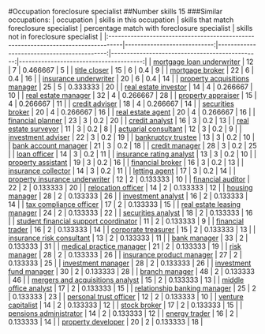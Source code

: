 #Occupation foreclosure specialist
##Number skills 15
###Similar occupations:
| occupation                                                                        |   skills in this occupation |   skills that match foreclosure specialist |   percentage match with foreclosure specialist |   skills not in foreclosure specialist |
|:----------------------------------------------------------------------------------|----------------------------:|-------------------------------------------:|-----------------------------------------------:|---------------------------------------:|
| [mortgage loan underwriter](mortgage_loan_underwriter.md)                         |                          12 |                                          7 |                                       0.466667 |                                      5 |
| [title closer](title_closer.md)                                                   |                          15 |                                          6 |                                       0.4      |                                      9 |
| [mortgage broker](mortgage_broker.md)                                             |                          22 |                                          6 |                                       0.4      |                                     16 |
| [insurance underwriter](insurance_underwriter.md)                                 |                          20 |                                          6 |                                       0.4      |                                     14 |
| [property acquisitions manager](property_acquisitions_manager.md)                 |                          25 |                                          5 |                                       0.333333 |                                     20 |
| [real estate investor](real_estate_investor.md)                                   |                          14 |                                          4 |                                       0.266667 |                                     10 |
| [real estate manager](real_estate_manager.md)                                     |                          32 |                                          4 |                                       0.266667 |                                     28 |
| [property appraiser](property_appraiser.md)                                       |                          15 |                                          4 |                                       0.266667 |                                     11 |
| [credit adviser](credit_adviser.md)                                               |                          18 |                                          4 |                                       0.266667 |                                     14 |
| [securities broker](securities_broker.md)                                         |                          20 |                                          4 |                                       0.266667 |                                     16 |
| [real estate agent](real_estate_agent.md)                                         |                          20 |                                          4 |                                       0.266667 |                                     16 |
| [financial planner](financial_planner.md)                                         |                          23 |                                          3 |                                       0.2      |                                     20 |
| [credit analyst](credit_analyst.md)                                               |                          16 |                                          3 |                                       0.2      |                                     13 |
| [real estate surveyor](real_estate_surveyor.md)                                   |                          11 |                                          3 |                                       0.2      |                                      8 |
| [actuarial consultant](actuarial_consultant.md)                                   |                          12 |                                          3 |                                       0.2      |                                      9 |
| [investment adviser](investment_adviser.md)                                       |                          22 |                                          3 |                                       0.2      |                                     19 |
| [bankruptcy trustee](bankruptcy_trustee.md)                                       |                          13 |                                          3 |                                       0.2      |                                     10 |
| [bank account manager](bank_account_manager.md)                                   |                          21 |                                          3 |                                       0.2      |                                     18 |
| [credit manager](credit_manager.md)                                               |                          28 |                                          3 |                                       0.2      |                                     25 |
| [loan officer](loan_officer.md)                                                   |                          14 |                                          3 |                                       0.2      |                                     11 |
| [insurance rating analyst](insurance_rating_analyst.md)                           |                          13 |                                          3 |                                       0.2      |                                     10 |
| [property assistant](property_assistant.md)                                       |                          19 |                                          3 |                                       0.2      |                                     16 |
| [financial broker](financial_broker.md)                                           |                          16 |                                          3 |                                       0.2      |                                     13 |
| [insurance collector](insurance_collector.md)                                     |                          14 |                                          3 |                                       0.2      |                                     11 |
| [letting agent](letting_agent.md)                                                 |                          17 |                                          3 |                                       0.2      |                                     14 |
| [property insurance underwriter](property_insurance_underwriter.md)               |                          12 |                                          2 |                                       0.133333 |                                     10 |
| [financial auditor](financial_auditor.md)                                         |                          22 |                                          2 |                                       0.133333 |                                     20 |
| [relocation officer](relocation_officer.md)                                       |                          14 |                                          2 |                                       0.133333 |                                     12 |
| [housing manager](housing_manager.md)                                             |                          28 |                                          2 |                                       0.133333 |                                     26 |
| [investment analyst](investment_analyst.md)                                       |                          16 |                                          2 |                                       0.133333 |                                     14 |
| [tax compliance officer](tax_compliance_officer.md)                               |                          17 |                                          2 |                                       0.133333 |                                     15 |
| [real estate leasing manager](real_estate_leasing_manager.md)                     |                          24 |                                          2 |                                       0.133333 |                                     22 |
| [securities analyst](securities_analyst.md)                                       |                          18 |                                          2 |                                       0.133333 |                                     16 |
| [student financial support coordinator](student_financial_support_coordinator.md) |                          11 |                                          2 |                                       0.133333 |                                      9 |
| [financial trader](financial_trader.md)                                           |                          16 |                                          2 |                                       0.133333 |                                     14 |
| [corporate treasurer](corporate_treasurer.md)                                     |                          15 |                                          2 |                                       0.133333 |                                     13 |
| [insurance risk consultant](insurance_risk_consultant.md)                         |                          13 |                                          2 |                                       0.133333 |                                     11 |
| [bank manager](bank_manager.md)                                                   |                          33 |                                          2 |                                       0.133333 |                                     31 |
| [medical practice manager](medical_practice_manager.md)                           |                          21 |                                          2 |                                       0.133333 |                                     19 |
| [risk manager](risk_manager.md)                                                   |                          28 |                                          2 |                                       0.133333 |                                     26 |
| [insurance product manager](insurance_product_manager.md)                         |                          27 |                                          2 |                                       0.133333 |                                     25 |
| [investment manager](investment_manager.md)                                       |                          28 |                                          2 |                                       0.133333 |                                     26 |
| [investment fund manager](investment_fund_manager.md)                             |                          30 |                                          2 |                                       0.133333 |                                     28 |
| [branch manager](branch_manager.md)                                               |                          48 |                                          2 |                                       0.133333 |                                     46 |
| [mergers and acquisitions analyst](mergers_and_acquisitions_analyst.md)           |                          15 |                                          2 |                                       0.133333 |                                     13 |
| [middle office analyst](middle_office_analyst.md)                                 |                          17 |                                          2 |                                       0.133333 |                                     15 |
| [relationship banking manager](relationship_banking_manager.md)                   |                          25 |                                          2 |                                       0.133333 |                                     23 |
| [personal trust officer](personal_trust_officer.md)                               |                          12 |                                          2 |                                       0.133333 |                                     10 |
| [venture capitalist](venture_capitalist.md)                                       |                          14 |                                          2 |                                       0.133333 |                                     12 |
| [stock broker](stock_broker.md)                                                   |                          17 |                                          2 |                                       0.133333 |                                     15 |
| [pensions administrator](pensions_administrator.md)                               |                          14 |                                          2 |                                       0.133333 |                                     12 |
| [energy trader](energy_trader.md)                                                 |                          16 |                                          2 |                                       0.133333 |                                     14 |
| [property developer](property_developer.md)                                       |                          20 |                                          2 |                                       0.133333 |                                     18 |
